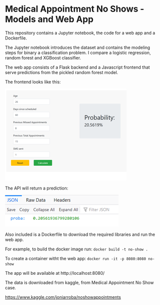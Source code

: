 # Medical Appointment No Shows - Models and Web App

This repository contains a Jupyter notebook, the code for a web app and a Dockerfile.

The Jupyter notebook introduces the dataset and contains the modeling steps for binary a classification problem. I compare a logistic regression, random forest and XGBoost classifier.

The web app consists of a Flask backend and a Javascript frontend that serve predictions from the pickled random forest model.

The frontend looks like this:

![Calculator](no-shows-calculator.png)

The API will return a prediction:

![API](no-shows-api.png)

Also included is a Dockerfile to download the required libraries and run the web app.

For example, to build the docker image run:
`docker build -t no-show .`

To create a container witht the web app:
`docker run -it -p 8080:8080 no-show`

The app will be available at http://localhost:8080/

The data is downloaded from kaggle, from Medical Appointment No Show case.

https://www.kaggle.com/joniarroba/noshowappointments


